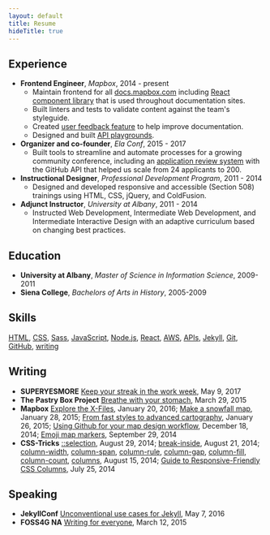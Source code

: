 ```yaml
---
layout: default
title: Resume
hideTitle: true
---
```


## Experience

- **Frontend Engineer**, _Mapbox_, 2014 - present
  - Maintain frontend for all [docs.mapbox.com](https://docs.mapbox.com/) including [React component library](https://github.com/mapbox/dr-ui) that is used throughout documentation sites.
  - Built linters and tests to validate content against the team's styleguide.
  - Created [user feedback feature](https://doublegreat.dev/feedback-library/2020/06/13/mapbox/) to help improve documentation.
  - Designed and built [API playgrounds](https://docs.mapbox.com/playground/).
- **Organizer and co-founder**, _Ela Conf_, 2015 - 2017
  - Built tools to streamline and automate processes for a growing community conference, including an [application review system](https://github.com/katydecorah/proposal-reviewer) with the GitHub API that helped us scale from 24 applicants to 200.
- **Instructional Designer**, _Professional Development Program_, 2011 - 2014
  - Designed and developed responsive and accessible (Section 508) trainings using HTML, CSS, jQuery, and ColdFusion.
- **Adjunct Instructor**, _University at Albany_, 2011 - 2014
  - Instructed Web Development, Intermediate Web Development, and Intermediate Interactive Design with an adaptive curriculum based on changing best practices.

## Education

- **University at Albany**, _Master of Science in Information Science_, 2009-2011
- **Siena College**, _Bachelors of Arts in History_, 2005-2009

## Skills

[HTML](/tags/#haml), [CSS](/tags/#css), [Sass](/tags/#sass), [JavaScript](/tags/#javascript), [Node.js](/tags/#node.js), [React](/tags/#react), [AWS](/tags/#aws), [APIs](/tags/#api), [Jekyll](/tags/#jekyll), [Git](/tags/#git), [GitHub](https://github.com/katydecorah), [writing](/tags/#writing)

## Writing

- **SUPERYESMORE** [Keep your streak in the work week](https://superyesmore.com/keep-your-streak-in-the-work-week-42f56e22f050b235c0639d8790385151), May 9, 2017
- **The Pastry Box Project** [Breathe with your stomach](https://the-pastry-box-project.net/katy-decorah/2015-march-29), March 29, 2015
- **Mapbox** [Explore the X-Files](https://www.mapbox.com/blog/x-files/), January 20, 2016; [Make a snowfall map](https://www.mapbox.com/blog/make-a-snowfall-map/), January 28, 2015; [From fast styles to advanced cartography](https://www.mapbox.com/blog/choosing-the-right-tool/), January 26, 2015; [Using Github for your map design workflow](https://www.mapbox.com/blog/github-for-map-design-workflow/), December 18, 2014; [Emoji map markers](https://www.mapbox.com/blog/emoji-map-markers/), September 29, 2014
- **CSS-Tricks** [::selection](http://css-tricks.com/almanac/selectors/s/selection/), August 29, 2014; [break-inside](http://css-tricks.com/almanac/properties/b/break-inside/), August 21, 2014; [column-width](http://css-tricks.com/almanac/properties/c/column-width/), [column-span](http://css-tricks.com/almanac/properties/c/column-span/), [column-rule](http://css-tricks.com/almanac/properties/c/column-rule/), [column-gap](http://css-tricks.com/almanac/properties/c/column-gap/), [column-fill](http://css-tricks.com/almanac/properties/c/column-fill/), [column-count](http://css-tricks.com/almanac/properties/c/column-count/), [columns](http://css-tricks.com/almanac/properties/c/columns/), August 15, 2014; [Guide to Responsive-Friendly CSS Columns](http://css-tricks.com/guide-responsive-friendly-css-columns/), July 25, 2014

## Speaking

- **JekyllConf** [Unconventional use cases for Jekyll](https://katydecorah.com/unconventional), May 7, 2016
- **FOSS4G NA** [Writing for everyone](https://katydecorah.com/writing-for-everyone/), March 12, 2015
